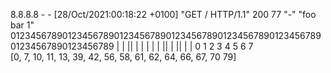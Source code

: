 8.8.8.8 - - [28/Oct/2021:00:18:22 +0100] "GET / HTTP/1.1" 200 77 "-" "foo bar 1"
01234567890123456789012345678901234567890123456789012345678901234567890123456789
|      |  || |                         |  |             | |  || | ||  |        | 
0         1         2         3         4         5         6         7         
[0, 7, 10, 11, 13, 39, 42, 56, 58, 61, 62, 64, 66, 67, 70 79]
